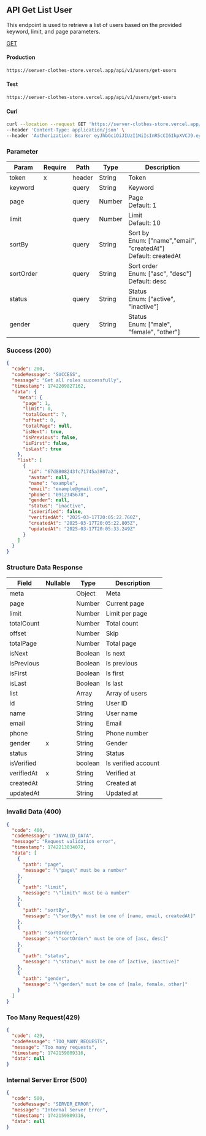 ## API Get List User

This endpoint is used to retrieve a list of users based on the provided keyword, limit, and page parameters.

[GET](#)

#### Production

```bash
https://server-clothes-store.vercel.app/api/v1/users/get-users
```

#### Test

```bash
https://server-clothes-store.vercel.app/api/v1/users/get-users
```

#### Curl

```bash
curl --location --request GET 'https://server-clothes-store.vercel.app/api/v1/users/get-users' \
--header 'Content-Type: application/json' \
--header 'Authorization: Bearer eyJhbGciOiJIUzI1NiIsInR5cCI6IkpXVCJ9.eyJpZCI6IjY3ZDJhMzMyYzhhMjEzYjA1MDI4MzNjNiIsInR5cGUiOiJVc2VyIiwiaWF0IjoxNzQyMjAxMDU5LCJleHAiOjE3NDIyMDE5NTl9.gsqLAzSlJKDPU3D9gvKg_I42NJ3NhI2d5svf-MYywDo' \
```

### Parameter

| Param     | Require | Path   | Type   | Description                                                          |
| --------- | ------- | ------ | ------ | -------------------------------------------------------------------- |
| token     | x       | header | String | Token                                                                |
| keyword   |         | query  | String | Keyword                                                              |
| page      |         | query  | Number | Page<br>Default: 1                                                   |
| limit     |         | query  | Number | Limit<br>Default: 10                                                 |
| sortBy    |         | query  | String | Sort by<br>Enum: ["name","email", "createdAt"]<br>Default: createdAt |
| sortOrder |         | query  | String | Sort order<br>Enum: ["asc", "desc"]<br>Default: desc                 |
| status    |         | query  | String | Status<br>Enum: ["active", "inactive"]                               |
| gender    |         | query  | String | Status<br>Enum: ["male", "female", "other"]                          |

### Success (200)

```json
{
  "code": 200,
  "codeMessage": "SUCCESS",
  "message": "Get all roles successfully",
  "timestamp": 1742209827162,
  "data": {
    "meta": {
      "page": 1,
      "limit": 0,
      "totalCount": 7,
      "offset": 0,
      "totalPage": null,
      "isNext": true,
      "isPrevious": false,
      "isFirst": false,
      "isLast": true
    },
    "list": [
      {
        "id": "67d8808243fc71745a3807a2",
        "avatar": null,
        "name": "example",
        "email": "example@gmail.com",
        "phone": "0912345678",
        "gender": null,
        "status": "inactive",
        "isVerified": false,
        "verifiedAt": "2025-03-17T20:05:22.760Z",
        "createdAt": "2025-03-17T20:05:22.805Z",
        "updatedAt": "2025-03-17T20:05:33.249Z"
      }
    ]
  }
}
```

### Structure Data Response

| Field      | Nullable | Type    | Description         |
| ---------- | -------- | ------- | ------------------- |
| meta       |          | Object  | Meta                |
| page       |          | Number  | Current page        |
| limit      |          | Number  | Limit per page      |
| totalCount |          | Number  | Total count         |
| offset     |          | Number  | Skip                |
| totalPage  |          | Number  | Total page          |
| isNext     |          | Boolean | Is next             |
| isPrevious |          | Boolean | Is previous         |
| isFirst    |          | Boolean | Is first            |
| isLast     |          | Boolean | Is last             |
| list       |          | Array   | Array of users      |
| id         |          | String  | User ID             |
| name       |          | String  | User name           |
| email      |          | String  | Email               |
| phone      |          | String  | Phone number        |
| gender     | x        | String  | Gender              |
| status     |          | String  | Status              |
| isVerified |          | boolean | Is verified account |
| verifiedAt | x        | String  | Verified at         |
| createdAt  |          | String  | Created at          |
| updatedAt  |          | String  | Updated at          |

### Invalid Data (400)

```json
{
  "code": 400,
  "codeMessage": "INVALID_DATA",
  "message": "Request validation error",
  "timestamp": 1742213034072,
  "data": [
    {
      "path": "page",
      "message": "\"page\" must be a number"
    },
    {
      "path": "limit",
      "message": "\"limit\" must be a number"
    },
    {
      "path": "sortBy",
      "message": "\"sortBy\" must be one of [name, email, createdAt]"
    },
    {
      "path": "sortOrder",
      "message": "\"sortOrder\" must be one of [asc, desc]"
    },
    {
      "path": "status",
      "message": "\"status\" must be one of [active, inactive]"
    },
    {
      "path": "gender",
      "message": "\"gender\" must be one of [male, female, other]"
    }
  ]
}
```

### Too Many Request(429)

```json
{
  "code": 429,
  "codeMessage": "TOO_MANY_REQUESTS",
  "message": "Too many requests",
  "timestamp": 1742159809316,
  "data": null
}
```

### Internal Server Error (500)

```json
{
  "code": 500,
  "codeMessage": "SERVER_ERROR",
  "message": "Internal Server Error",
  "timestamp": 1742159809316,
  "data": null
}
```

